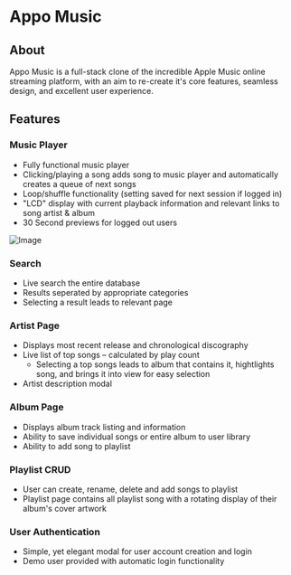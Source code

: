 # Appo Music

## About

Appo Music is a full-stack clone of the incredible Apple Music online streaming platform, with an aim to re-create it's core features, seamless design, and excellent user experience.

## Features

### Music Player

* Fully functional music player
* Clicking/playing a song adds song to music player and automatically creates a queue of next songs
* Loop/shuffle functionality (setting saved for next session if logged in)
* "LCD" display with current playback information and relevant links to song artist & album
* 30 Second previews for logged out users

![Image](https://appomusic.com/assets/readme/musicplayer.gif)

### Search
* Live search the entire database
* Results seperated by appropriate categories
* Selecting a result leads to relevant page

### Artist Page
* Displays most recent release and chronological discography
* Live list of top songs – calculated by play count
  * Selecting a top songs leads to album that contains it, hightlights song, and brings it into view for easy selection
* Artist description modal

### Album Page
* Displays album track listing and information
* Ability to save individual songs or entire album to user library
* Ability to add song to playlist

### Playlist CRUD
* User can create, rename, delete and add songs to playlist
* Playlist page contains all playlist song with a rotating display of their album's cover artwork

### User Authentication
* Simple, yet elegant modal for user account creation and login
* Demo user provided with automatic login functionality


